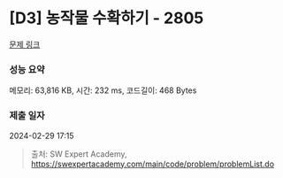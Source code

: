 # [D3] 농작물 수확하기 - 2805 

[문제 링크](https://swexpertacademy.com/main/code/problem/problemDetail.do?contestProbId=AV7GLXqKAWYDFAXB) 

### 성능 요약

메모리: 63,816 KB, 시간: 232 ms, 코드길이: 468 Bytes

### 제출 일자

2024-02-29 17:15



> 출처: SW Expert Academy, https://swexpertacademy.com/main/code/problem/problemList.do